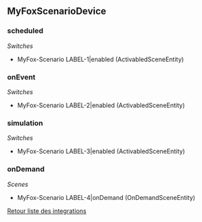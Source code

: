 ## MyFoxScenarioDevice

### scheduled

*Switches*
- MyFox-Scenario LABEL-1|enabled (ActivabledSceneEntity)

### onEvent

*Switches*
- MyFox-Scenario LABEL-2|enabled (ActivabledSceneEntity)

### simulation

*Switches*
- MyFox-Scenario LABEL-3|enabled (ActivabledSceneEntity)

### onDemand

*Scenes*
- MyFox-Scenario LABEL-4|onDemand (OnDemandSceneEntity)


[Retour liste des integrations](../integration.md)
